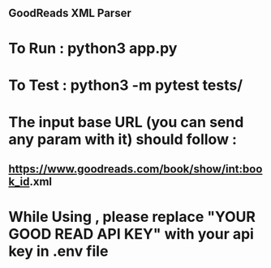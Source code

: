 ## GoodReads XML Parser

# To Run : python3 app.py
# To Test : python3 -m pytest tests/

# The input base URL (you can send any param with it) should follow :
## https://www.goodreads.com/book/show/<int:book_id>.xml

# While Using , please replace "YOUR GOOD READ API KEY" with your api key in .env file